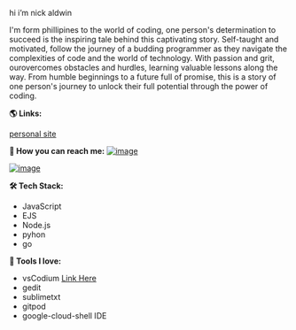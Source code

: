 hi i’m nick aldwin 

I'm form phillipines to the world of coding, one person's determination to succeed is the inspiring tale behind this captivating story. Self-taught and motivated, follow the journey of a budding programmer as they navigate the complexities of code and the world of technology. With passion and grit, ourovercomes obstacles and hurdles, learning valuable lessons along the way. From humble beginnings to a future full of promise, this is a story of one person's journey to unlock their full potential through the power of coding.

**🌎 Links:**

[personal site](https://nickaldwin.netlify.app/)

 **💌 How you can reach me:**
[![image](https://img.shields.io/badge/Twitter-bd98e0?style=for-the-badge&logo=twitter&logoColor=dfe2fb)](https://twitter.com/nicklemoncito)

[![image](https://img.shields.io/badge/LinkedIn-8d90e2?style=for-the-badge&logo=linkedin&logoColor=f3c6f2)](https://www.linkedin.com/in/bitlynicklemoncito/)


**🛠 Tech Stack:**
- JavaScript
- EJS
- Node.js
- pyhon
- go

**🧰 Tools I love:**
- vsCodium [Link Here](https://github.com/vscodium/vscodium/releases)
- gedit
- sublimetxt
- gitpod
- google-cloud-shell IDE
